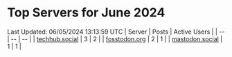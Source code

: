 # Top Servers for June 2024
Last Updated: 06/05/2024 13:13:59 UTC
| Server | Posts | Active Users |
| -- | -- | -- |
| [techhub.social](https://techhub.social/tags/PowerShell) | 3 | 2 |
| [fosstodon.org](https://fosstodon.org/tags/PowerShell) | 2 | 1 |
| [mastodon.social](https://mastodon.social/tags/PowerShell) | 1 | 1 |
